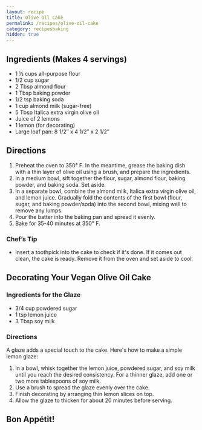 ```yaml
---
layout: recipe
title: Olive Oil Cake
permalink: /recipes/olive-oil-cake
category: recipesbaking
hidden: true
---
```

## Ingredients (Makes 4 servings)
- 1 ½ cups all-purpose flour
- 1/2 cup sugar
- 2 Tbsp almond flour
- 1 Tbsp baking powder
- 1/2 tsp baking soda
- 1 cup almond milk (sugar-free)
- 5 Tbsp Italica extra virgin olive oil
- Juice of 2 lemons
- 1 lemon (for decorating)
- Large loaf pan: 8 1/2″ x 4 1/2″ x 2 1/2″

## Directions
1. Preheat the oven to 350° F. In the meantime, grease the baking dish with a thin layer of olive oil using a brush, and prepare the ingredients.
2. In a medium bowl, sift together the flour, sugar, almond flour, baking powder, and baking soda. Set aside.
3. In a separate bowl, combine the almond milk, Italica extra virgin olive oil, and lemon juice. Gradually fold the contents of the first bowl (flour, sugar, and baking powder/soda) into the second bowl, mixing well to remove any lumps.
4. Pour the batter into the baking pan and spread it evenly.
5. Bake for 35-40 minutes at 350° F.

### Chef’s Tip
- Insert a toothpick into the cake to check if it's done. If it comes out clean, the cake is ready. Remove it from the oven and set aside to cool.

## Decorating Your Vegan Olive Oil Cake

### Ingredients for the Glaze
- 3/4 cup powdered sugar
- 1 tsp lemon juice
- 3 Tbsp soy milk

### Directions
A glaze adds a special touch to the cake. Here's how to make a simple lemon glaze:
1. In a bowl, whisk together the lemon juice, powdered sugar, and soy milk until you reach the desired consistency. For a thinner glaze, add one or two more tablespoons of soy milk.
2. Use a brush to spread the glaze evenly over the cake.
3. Finish decorating by arranging thin lemon slices on top.
4. Allow the glaze to thicken for about 20 minutes before serving.

## Bon Appétit!
